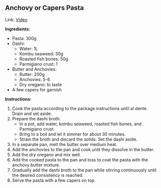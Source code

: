 ## Anchovy or Capers Pasta

Link: [Video](https://www.youtube.com/watch?v=9JCyfKFtcnA)

**Ingredients:**
- Pasta: 300g
- Dashi:
  - Water: 1L
  - Kombu seaweed: 30g
  - Roasted fish bones: 50g
  - Parmigiano crust: 1
- Butter and Anchovies:
  - Butter: 200g
  - Anchovies: 5-6
  - Dry oregano: to taste
- A few capers for garnish

**Instructions:**

1. Cook the pasta according to the package instructions until al dente. Drain and set aside.
2. Prepare the dashi broth:
   - In a pot, add water, kombu seaweed, roasted fish bones, and Parmigiano crust.
   - Bring to a boil and let it simmer for about 30 minutes.
   - Strain the broth and discard the solids. Set the dashi aside.
3. In a separate pan, melt the butter over medium heat.
4. Add the anchovies to the pan and cook until they dissolve in the butter.
5. Add the dry oregano and mix well.
6. Add the cooked pasta to the pan and toss to coat the pasta with the anchovy butter mixture.
7. Gradually add the dashi broth to the pan while stirring continuously until the desired consistency is reached.
8. Serve the pasta with a few capers on top.
